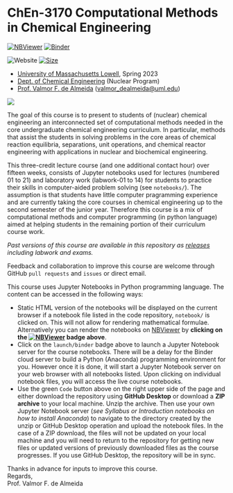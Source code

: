 # ChEn-3170 Computational Methods in Chemical Engineering 

[![NBViewer](https://raw.githubusercontent.com/jupyter/design/master/logos/Badges/nbviewer_badge.svg)](http://nbviewer.jupyter.org/github/dpploy/chen-3170/tree/master/notebooks)
[![Binder](https://mybinder.org/badge_logo.svg)](https://mybinder.org/v2/gh/dpploy/chen-3170/master)

![Website](https://img.shields.io/website/https/github.com/dpploy/chen-3170.svg)
[![Size](https://img.shields.io/github/repo-size/dpploy/chen-3170.svg?label=size&style=flat)](https://github.com/dpploy/chen-3170)

   + [University of Massachusetts Lowell](https://www.uml.edu/), Spring 2023
   + [Dept. of Chemical Engineering](https://www.uml.edu/Engineering/Chemical/) (Nuclear Program)
   + [Prof. Valmor F. de Almeida](https://www.uml.edu/Engineering/Chemical/faculty/de-Almeida-Valmor.aspx) (valmor_dealmeida@uml.edu)

![](notebooks/images/ls-fourier.png)

The goal of this course is to present to students of (nuclear) chemical engineering an interconnected set of computational methods needed in the core undergraduate chemical engineering curriculum. In particular, methods that assist the students in solving problems in the core areas of chemical reaction equilibria, separations, unit operations, and chemical reactor engineering with applications in nuclear and biochemical engineering.

This three-credit lecture course (and one additional contact hour) over fifteen weeks, consists of Jupyter notebooks used for lectures (numbered 01 to 21) and laboratory work (labwork-01 to 14) for students to practice their skills in computer-aided problem solving (see `notebooks/`). The assumption is that students have little computer pragramming experience and are currently taking the core courses in chemical engineering up to the second semester of the junior year. Therefore this course is a mix of computational methods and computer programming (in python language) aimed at helping students in the remaining portion of their curriculum course work. 

*Past versions of this course are available in this repository as [releases](https://github.com/dpploy/chen-3170/releases) including labwork and exams.*

Feedback and collaboration to improve this course are welcome through GitHub `pull requests` and `issues` or direct email. 

This course uses Jupyter Notebooks in Python programming language. The content can be accessed in
the following ways:
+ Static HTML version of the notebooks will be displayed on the current browser if a 
notebook file listed in the code repository, `notebook/` is clicked on. This will not allow for rendering mathematical formulae. Alternatively you can render the notebooks on [NBViewer](http://nbviewer.jupyter.org/) by **clicking on the [![NBViewer](https://github.com/jupyter/design/blob/master/logos/Badges/nbviewer_badge.svg)](https://nbviewer.jupyter.org/github/dpploy/chen-3170/tree/master/notebooks/) badge above**.
+ Click on the `launch/binder` badge above to launch a Jupyter Notebook server for the
course notebooks. There will be a delay for the Binder cloud server to build a 
Python (Anaconda) programming environment for you. However once it is done, it will 
start a Jupyter Notebook server on your web browser with all notebooks listed. Upon 
clicking on individual notebook files, you will access the live course notebooks.
+ Use the green `Code` button above on the right upper side of the page and either download the repository using **GitHub Desktop** or download a **ZIP archive** to your local machine. Unzip the archive. Then use your own Jupyter Notebook server (*see Syllabus or Introduction notebooks on how to install Anaconda*) to navigate to the directory created by the unzip or GitHub Desktop operation and upload the notebook files. In the case of a ZIP download, the files will not be updated on your local machine and you will need to return to the repository for getting new files or updated versions of previously downloaded files as the course progresses. If you use GitHub Desktop, the repository will be in sync.

Thanks in advance for inputs to improve this course.\
Regards,\
Prof. Valmor F. de Almeida
